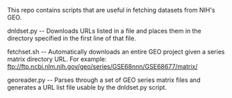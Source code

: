 This repo contains scripts that are useful in fetching datasets from NIH's GEO.

dnldset.py -- Downloads URLs listed in a file and places them in the directory specified in the first line of that file.

fetchset.sh -- Automatically downloads an entire GEO project given a series matrix directory URL. For example: ftp://ftp.ncbi.nlm.nih.gov/geo/series/GSE68nnn/GSE68677/matrix/

georeader.py -- Parses through a set of GEO series matrix files and generates a URL list file usable by the dnldset.py script.
